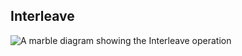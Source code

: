 ## Interleave

<picture>
    <picture>
      <source srcset="interleave-dark.svg" media="(prefers-color-scheme: dark)">
      <img src="interleave.svg" alt="A marble diagram showing the Interleave operation">
    </picture>
</picture>
